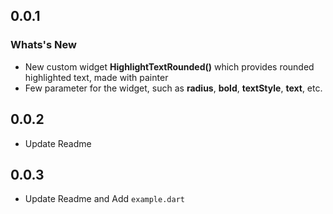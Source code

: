 ## 0.0.1

### Whats's New
- New custom widget **HighlightTextRounded()** which provides rounded highlighted text, made with painter
- Few parameter for the widget, such as **radius**, **bold**, **textStyle**, **text**, etc.

## 0.0.2
- Update Readme

## 0.0.3
- Update Readme and Add `example.dart`